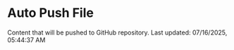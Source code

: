 # Auto Push File

Content that will be pushed to GitHub repository.
Last updated: 07/16/2025, 05:44:37 AM